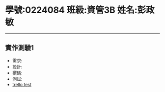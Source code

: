 # 學號:0224084 班級:資管3B 姓名:彭政敏 #

----------
## 實作測驗1 ##
- 需求:
- 設計:
- 撰碼: 
- 測試:
- [trello test](https://trello.com/b/Jr8L2w5b/test)